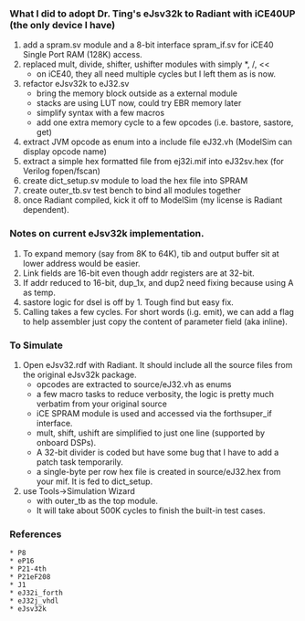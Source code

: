### What I did to adopt Dr. Ting's eJsv32k to Radiant with iCE40UP (the only device I have)
1. add a spram.sv module and a 8-bit interface spram_if.sv for iCE40 Single Port RAM (128K) access.
2. replaced mult, divide, shifter, ushifter modules with simply *, /, <<
    + on iCE40, they all need multiple cycles but I left them as is now.
3. refactor eJsv32k to eJ32.sv
    + bring the memory block outside as a external module
    + stacks are using LUT now, could try EBR memory later
    + simplify syntax with a few macros
    + add one extra memory cycle to a few opcodes (i.e. bastore, sastore, get)
4. extract JVM opcode as enum into a include file eJ32.vh (ModelSim can display opcode name)
5. extract a simple hex formatted file from ej32i.mif into eJ32sv.hex (for Verilog fopen/fscan)
6. create dict_setup.sv module to load the hex file into SPRAM
7. create outer_tb.sv test bench to bind all modules together
8. once Radiant compiled, kick it off to ModelSim (my license is Radiant dependent).

### Notes on current eJsv32k implementation.
1. To expand memory (say from 8K to 64K), tib and output buffer sit at lower address would be easier.
2. Link fields are 16-bit even though addr registers are at 32-bit.
3. If addr reduced to 16-bit, dup_1x, and dup2 need fixing because using A as temp.
4. sastore logic for dsel is off by 1. Tough find but easy fix.
5. Calling takes a few cycles. For short words (i.g. emit), we can add a flag to help assembler just copy the content of parameter field (aka inline).

### To Simulate
1. Open eJsv32.rdf with Radiant. It should include all the source files from the original eJsv32k package.
    + opcodes are extracted to source/eJ32.vh as enums
    + a few macro tasks to reduce verbosity, the logic is pretty much verbatim from your original source
    + iCE SPRAM module is used and accessed via the forthsuper_if interface.
    + mult, shift, ushift are simplified to just one line (supported by onboard DSPs).
    + A 32-bit divider is coded but have some bug that I have to add a patch task temporarily.
    + a single-byte per row hex file is created in source/eJ32.hex from your mif. It is fed to dict_setup.
2. use Tools->Simulation Wizard
    + with outer_tb as the top module.
    + It will take about 500K cycles to finish the built-in test cases.

### References
    * P8
    * eP16
    * P21-4th
    * P21eF208
    * J1
    * eJ32i_forth
    * eJ32j_vhdl
    * eJsv32k
    




